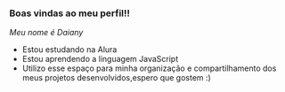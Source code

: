 ### Boas vindas ao meu perfil!!

*Meu nome é Daiany*

- Estou estudando na Alura
- Estou aprendendo a linguagem JavaScript
- Utilizo esse espaço para minha organização e compartilhamento dos meus projetos desenvolvidos,espero que gostem :)
